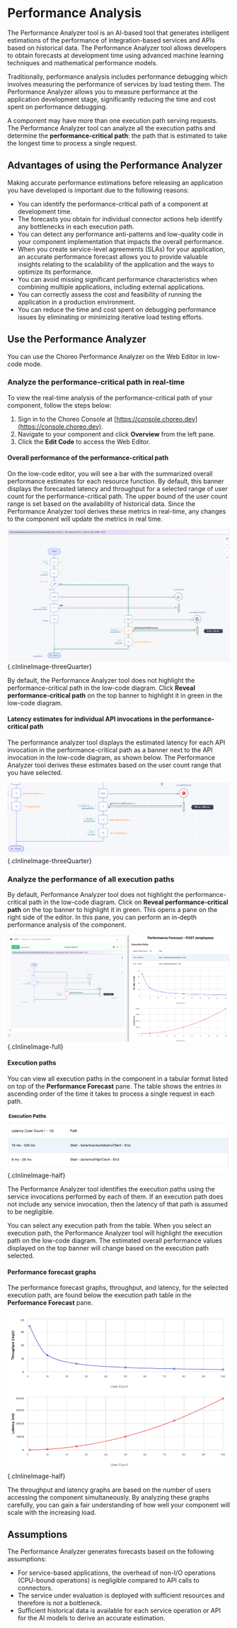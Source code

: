 # Performance Analysis

The Performance Analyzer tool is an AI-based tool that generates intelligent estimations of the performance of integration-based services and APIs based on historical data. The Performance Analyzer tool allows developers to obtain forecasts at development time using advanced machine learning techniques and mathematical performance models.

Traditionally, performance analysis includes performance debugging which involves measuring the performance of services by load testing them. The Performance Analyzer allows you to measure performance at the application development stage, significantly reducing the time and cost spent on performance debugging.

A component may have more than one execution path serving requests. The Performance Analyzer tool can analyze all the execution paths and determine the **performance-critical path**: the path that is estimated to take the longest time to process a single request.

## Advantages of using the Performance Analyzer

Making accurate performance estimations before releasing an application you have developed is important due to the following reasons:

- You can identify the performance-critical path of a component at development time. 
- The forecasts you obtain for individual connector actions help identify any bottlenecks in each execution path.
- You can detect any performance anti-patterns and low-quality code in your component implementation that impacts the overall performance. 
- When you create service-level agreements (SLAs) for your application, an accurate performance forecast allows you to provide valuable insights relating to the scalability of the application and the ways to optimize its performance.
- You can avoid missing significant performance characteristics when combining multiple applications, including external applications.
- You can correctly assess the cost and feasibility of running the application in a production environment.
- You can reduce the time and cost spent on debugging performance issues by eliminating or minimizing iterative load testing efforts.

## Use the Performance Analyzer

You can use the Choreo Performance Analyzer on the Web Editor in low-code mode. 

### Analyze the performance-critical path in real-time

To view the real-time analysis of the performance-critical path of your component, follow the steps below:

1. Sign in to the Choreo Console at [https://console.choreo.dev](https://console.choreo.dev). 
2. Navigate to your component and click **Overview** from the left pane. 
3. Click the **Edit Code** to access the Web Editor.

#### Overall performance of the performance-critical path

On the low-code editor, you will see a bar with the summarized overall performance estimates for each resource function. By default, this banner displays the forecasted latency and throughput for a selected range of user count for the performance-critical path. The upper bound of the user count range is set based on the availability of historical data. Since the Performance Analyzer tool derives these metrics in real-time,  any changes to the component will update the metrics in real time. 

![Real-time performance analysis of the critical path](../assets/img/references/performance-analysis/real-time-performance-analysis.png){.cInlineImage-threeQuarter}

By default, the Performance Analyzer tool does not highlight the performance-critical path in the low-code diagram. Click  **Reveal performance-critical path** on the top banner to highlight it in green in the low-code diagram.

#### Latency estimates for individual API invocations in the performance-critical path

The performance analyzer tool displays the estimated latency for each API invocation in the performance-critical path as a banner next to the API invocation in the low-code diagram, as shown below. The Performance Analyzer tool derives these estimates based on the user count range that you have selected.

![Latency estimates for API Invocations in the performce-critical path](../assets/img/references/performance-analysis/latency-estimates-api-invocation.png){.cInlineImage-threeQuarter}

### Analyze the performance of all execution paths

By default, Performance Analyzer tool does not highlight the performance-critical path in the low-code diagram. Click on  **Reveal performance-critical path** on the top banner to highlight it in green. This opens a pane on the right side of the editor. In this pane, you can perform an in-depth performance analysis of the component. 

![In-depth performance analysis](../assets/img/references/performance-analysis/in-depth-analysis.png){.cInlineImage-full}

#### Execution paths

You can view all execution paths in the component in a tabular format listed on top of the **Performance Forecast** pane. The table shows the entries in ascending order of the time it takes to process a single request in each path.

![Execution paths](../assets/img/references/performance-analysis/execution-paths.png){.cInlineImage-half}

The Performance Analyzer tool identifies the execution paths using the service invocations performed by each of them. If an execution path does not include any service invocation, then the latency of that path is assumed to be negligible.

You can select any execution path from the table. When you select an execution path, the Performance Analyzer tool will highlight the execution path on the low-code diagram. The estimated overall performance values displayed on the top banner will change based on the execution path selected.

#### Performance forecast graphs

The performance forecast graphs, throughput, and latency, for the selected execution path, are found below the execution path table in the **Performance Forecast** pane.

![Performance graphs](../assets/img/references/performance-analysis/performance-graphs.png){.cInlineImage-half}

The throughput and latency graphs are based on the number of users accessing the component simultaneously. By analyzing these graphs carefully, you can gain a fair understanding of how well your component will scale with the increasing load.

## Assumptions

The Performance Analyzer generates forecasts based on the following assumptions:

- For service-based applications, the overhead of non-I/O operations (CPU-bound operations) is negligible compared to API calls to connectors. 
- The service under evaluation is deployed with sufficient resources and therefore is not a bottleneck.
- Sufficient historical data is available for each service operation or API for the AI models to derive an accurate estimation.